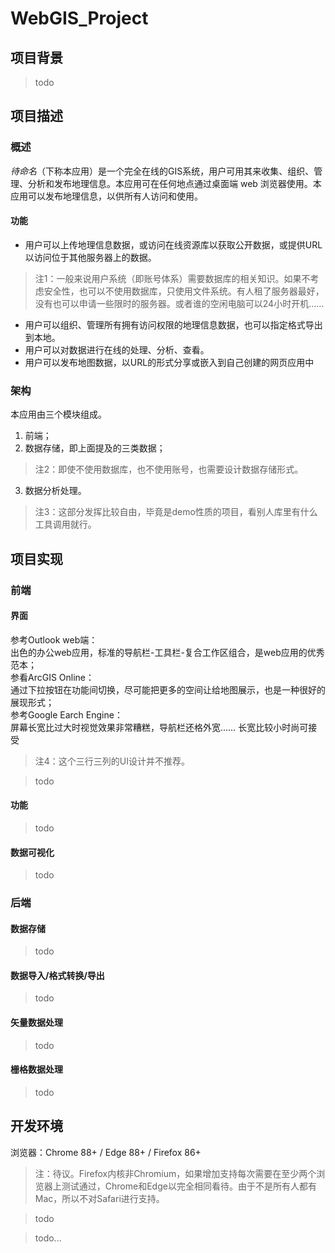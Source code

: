 # WebGIS_Project
## 项目背景
> todo
## 项目描述
### 概述
*待命名*（下称本应用）是一个完全在线的GIS系统，用户可用其来收集、组织、管理、分析和发布地理信息。本应用可在任何地点通过桌面端 web 浏览器使用。本应用可以发布地理信息，以供所有人访问和使用。
#### 功能
 - 用户可以上传地理信息数据，或访问在线资源库以获取公开数据，或提供URL以访问位于其他服务器上的数据。
> 注1：一般来说用户系统（即账号体系）需要数据库的相关知识。如果不考虑安全性，也可以不使用数据库，只使用文件系统。有人租了服务器最好，没有也可以申请一些限时的服务器。或者谁的空闲电脑可以24小时开机……
 - 用户可以组织、管理所有拥有访问权限的地理信息数据，也可以指定格式导出到本地。
 - 用户可以对数据进行在线的处理、分析、查看。
 - 用户可以发布地图数据，以URL的形式分享或嵌入到自己创建的网页应用中
### 架构
本应用由三个模块组成。
1. 前端；
2. 数据存储，即上面提及的三类数据；
> 注2：即使不使用数据库，也不使用账号，也需要设计数据存储形式。
3. 数据分析处理。
> 注3：这部分发挥比较自由，毕竟是demo性质的项目，看别人库里有什么工具调用就行。
## 项目实现
### 前端
#### 界面
参考Outlook web端：  
出色的办公web应用，标准的导航栏-工具栏-复合工作区组合，是web应用的优秀范本；  
参看ArcGIS Online：  
通过下拉按钮在功能间切换，尽可能把更多的空间让给地图展示，也是一种很好的展现形式；  
参考Google Earch Engine：  
屏幕长宽比过大时视觉效果非常糟糕，导航栏还格外宽…… 长宽比较小时尚可接受
> 注4：这个三行三列的UI设计并不推荐。

> todo
#### 功能
> todo
#### 数据可视化
> todo
### 后端
#### 数据存储
> todo
#### 数据导入/格式转换/导出
> todo
#### 矢量数据处理
> todo
#### 栅格数据处理
> todo
## 开发环境
浏览器：Chrome 88+ / Edge 88+ / Firefox 86+
> 注：待议。Firefox内核非Chromium，如果增加支持每次需要在至少两个浏览器上测试通过，Chrome和Edge以完全相同看待。由于不是所有人都有Mac，所以不对Safari进行支持。

> todo

> todo...
